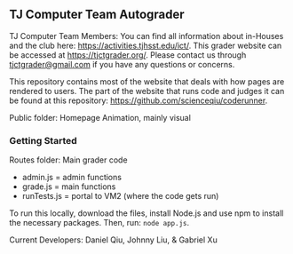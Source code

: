 ## TJ Computer Team Autograder

TJ Computer Team Members: You can find all information about in-Houses and the club here: https://activities.tjhsst.edu/ict/.
This grader website can be accessed at https://tjctgrader.org/.
Please contact us through tjctgrader@gmail.com if you have any questions or concerns.

This repository contains most of the website that deals with how pages are rendered to users. The part of the website that runs code and judges it can be found at this repository: https://github.com/scienceqiu/coderunner.

Public folder: Homepage Animation, mainly visual

### Getting Started

Routes folder: Main grader code
- admin.js = admin functions
- grade.js = main functions
- runTests.js = portal to VM2 (where the code gets run)

To run this locally, download the files, install Node.js and use npm to install the necessary packages. Then, run:
```node app.js```.

Current Developers: Daniel Qiu, Johnny Liu, & Gabriel Xu

